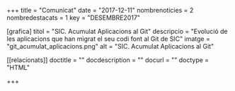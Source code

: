 +++
title           = "Comunicat"
date	 	  	    = "2017-12-11"
nombrenoticies  = 2
nombredestacats = 1
key 		  	    = "DESEMBRE2017"

[grafica]
titol      = "SIC. Acumulat Aplicacions al Git"
descripcio = "Evolució de les aplicacions que han migrat el seu codi font al Git de SIC"
imatge     = "git_acumulat_aplicacions.png"
alt        = "SIC. Acumulat Aplicacions al Git"

[[relacionats]]
doctitle          = ""
docdescription    = ""
docurl            = ""
doctype           = "HTML"

+++

